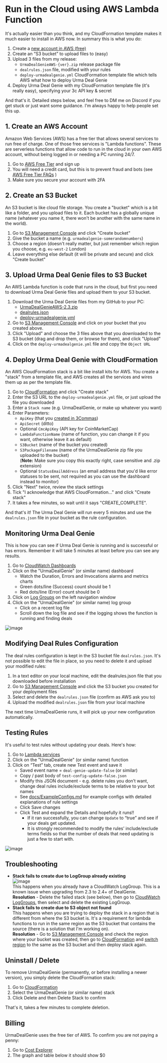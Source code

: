 # Run in the Cloud using AWS Lambda Function
It's actually easier than you think, and my CloudFormation template makes it much easier to install in AWS now. In summary this is what you do:
1. Create a [new account in  AWS (free)](https://aws.amazon.com/free/)
1. Create an “S3 bucket” to upload files to (easy)
1. Upload 3 files from my release:
    - `UrmaDealGenieAWS-{ver}.zip` release package file
    - `dealrules.json` file, modified with your rules
    - `deploy-urmadealgenie.yml` CloudFormation template file which tells AWS what how to deploy Urma Deal Genie
1. Deploy Urma Deal Genie with my CloudFormation template file (it's really easy), specifying your 3c API key & secret

And that's it. Detailed steps below, and feel free to DM me on Discord if you get stuck or just want some guidance. I'm always happy to help people set this up.

## 1. Create an AWS Account
Amazon Web Services (AWS) has a free tier that allows several services to run free of charge. One of those free services is "Lambda functions". These are serverless functions that allow code to run in the cloud in your own AWS account, without being logged in or needing a PC running 24/7. 
1. Go to [AWS Free Tier](https://aws.amazon.com/free/) and sign up
1. You will need a credit card, but this is to prevent fraud and bots (see [AWS Free Tier FAQs](https://aws.amazon.com/free/registration-faqs/) )
1. Make sure you secure your account with 2FA

## 2. Create an S3 Bucket
An S3 bucket is like cloud file storage. You create a "bucket" which is a bit like a folder, and you upload files to it. Each bucket has a globally unique name (whatever you name it, there won't be another with the same name in the world).
1. Go to [S3 Management Console](https://s3.console.aws.amazon.com) and click "Create bucket"
1. Give the bucket a name (e.g. `urmadealgenie-somerandomnumbers`)
1. Choose a region (doesn't really matter, but just remember which region you choose, e.g. `eu-west-2` London)
1. Leave everything else default (it will be private and secure) and click "Create bucket" 

## 3. Upload Urma Deal Genie files to S3 Bucket
An AWS Lambda function is code that runs in the cloud, but first you need to download Urma Deal Genie files and upload them to your S3 bucket.
1. Download the Urma Deal Genie files from my GitHub to your PC:
    - [UrmaDealGenieAWS-2.3.zip](https://github.com/UrmaGurd/UrmaDealGenie/releases/download/2.3/UrmaDealGenieAWS-2.3.zip)
    - [dealrules.json](https://github.com/UrmaGurd/UrmaDealGenie/releases/download/2.3/dealrules.json)
    - [deploy-urmadealgenie.yml](https://github.com/UrmaGurd/UrmaDealGenie/releases/download/2.3//deploy-urmadealgenie.yml)
1. Go to [S3 Management Console](https://s3.console.aws.amazon.com/s3) and click on your bucket that you created above.
1. Click "Upload" and choose the 3 files above that you downloaded to the S3 bucket (drag and drop them, or browse for them), and click "Upload"
1. Click on the `deploy-urmadealgenie.yml` file and copy the `Object URL` 


## 4. Deploy Urma Deal Genie with CloudFormation
An AWS CloudFormation stack is a bit like install kits for AWS. You create a "stack" from a template file, and AWS creates all the services and wires them up as per the template file.
1. Go to [CloudFormation](https://console.aws.amazon.com/cloudformation) and click "Create stack"
1. Enter the S3 URL to the `deploy-urmadealgenie.yml` file, or just upload the file you downloaded
1. Enter a `Stack name` (e.g. UrmaDealGenie, or make up whatever you want)
1. Enter Parameters:
    - `ApiKey` (that you [created in 3Commas](/README.md#create-a-3commas-api-key-and-secret))
    - `ApiSecret` (ditto)
    - Optional `CmcApiKey` (API key for CoinMarketCap)
    - `LambdaFunctionName` (name of function, you can change it if you want, otherwise leave it as default)
    - `S3Bucket` (name of the bucket you created)
    - `S3PackageFilename` (name of the UrmaDealGenie zip file you uploaded to the bucket)</br>(**Note:** Make sure you copy this exactly right, case sensitive and .zip extension)
    - Optional `StatusEmailAddress` (an email address that you'd like error statuses to be sent, not required as you can use the dashboard instead to monitor)
1. Click "Next" twice, review the stack settings
1. Tick "I acknowledge that AWS CloudFormation..." and click "Create stack"
1. It takes a few minutes, so wait until it says "CREATE_COMPLETE".

And that's it! The Urma Deal Genie will run every 5 minutes and use the `dealrules.json` file in your bucket as the rule configuration.
## Monitoring Urma Deal Genie
This is how you can see if Urma Deal Genie is running and is successful or has errors. Remember it will take 5 minutes at least before you can see any results.
1. Go to [CloudWatch Dashboards](https://console.aws.amazon.com/cloudwatch/home#dashboards:)
1. Click on the "UrmaDealGenie" (or similar name) dashboard
    - Watch the Duration, Errors and Invocations alarms and metrics charts
    - Green dots/line (Success) count should be 1
    - Red dots/line (Error) count should be 0
1. Click on [Log Groups](https://console.aws.amazon.com/cloudwatch/home#logsV2:log-groups) on the left navigation window
1. Click on the "UrmaDealGenie" (or similar name) log group
    - Click on a recent log file
    - Scroll down the log file and see if the logging shows the function is running and finding deals

![image](https://user-images.githubusercontent.com/13062477/147366597-484f3835-7448-4041-802a-be563b1edff2.png)

## Modifying Deal Rules Configuration
The deal rules configuration is kept in the S3 bucket file `dealrules.json`. It's not possible to edit the file in place, so you need to delete it and upload your modified rules:
1. In a text editor on your local machine, edit the dealrules.json file that you downloaded before installation
1. Go to [S3 Management Console](https://s3.console.aws.amazon.com/s3) and click the S3 bucket you created for your deployment files
1. Select and delete the `dealrules.json` file (confirm as AWS ask you to)
1. Upload the modified `dealrules.json` file from your local machine

The next time UrmaDealGenie runs, it will pick up your new configuration automatically.

## Testing Rules
It's useful to test rules without updating your deals. Here's how:
1. Go to [Lambda services](https://console.aws.amazon.com/lambda)
1. Click on the "UrmaDealGenie" (or similar name) function
1. Click on “Test” tab, create new Test event and save it
    - Saved event name = `deal-genie-update-false` (or similar)
    - Copy / past body of `test-config-update-false.json`
    - Modify this JSON document - e.g. delete rules you don’t want, change deal rules include/exclude terms to be relative to your bot names
    - See [docs/ExampleConfigs.md](./docs/ExampleConfigs.md) for example configs with detailed explanations of rule settings
    - Click Save changes
    - Click Test and expand the Details and hopefully it runs!!
      - If it ran successfully, you can change `Update` to “true” and see if your deals get updated. 
      - It is strongly recommended to modify the rules’ include/exclude terms fields so that the number of deals that need updating is just a few to start with.

![image](https://user-images.githubusercontent.com/13062477/147366727-0626c45f-b4d8-4614-b5cc-5c47bcd3a18b.png)

## Troubleshooting
- **Stack fails to create due to LogGroup already existing**</br>![image](https://user-images.githubusercontent.com/13062477/147569385-d5b9b506-abde-41a1-99e0-eb0ec1ee7289.png)</br>This happens when you already have a CloudWatch LogGroup. This is a known issue when upgrading from 2.3 to 2.4+ of DealGenie.</br>**Resolution** - Delete the failed stack (see below), then go to [CloudWatch LogGroups](https://console.aws.amazon.com/cloudwatch/home#logsV2:log-groups), then select and delete the existing LogGroup.
- **Stack fails to create due to S3 object not found**</br>This happens when you are trying to deploy the stack in a region that is different from where the S3 bucket is. It's a requirement for lambda functions to run in the same region as the S3 bucket that contains the source (there is a solution that I'm working on).</br>**Resolution** - Go to [S3 Management Console](https://s3.console.aws.amazon.com/s3) and check the region where your bucket was created, then go to [CloudFormation](https://console.aws.amazon.com/cloudformation) and [switch region](https://docs.aws.amazon.com/awsconsolehelpdocs/latest/gsg/select-region.html) to the same as the S3 bucket and then deploy stack again.

## Uninstall / Delete 
To remove UrmaDealGenie (permanently, or before installing a newer version), you simply delete the CloudFormation stack:
1. Go to [CloudFormation](https://console.aws.amazon.com/cloudformation)
1. Select the UrmaDealGenie (or similar name) stack 
1. Click Delete and then Delete Stack to confirm

That's it, takes a few minutes to complete deletion.

## Billing
UrmaDealGenie uses the free tier of AWS. To confirm you are not paying a penny:
1. Go to [Cost Explorer](https://console.aws.amazon.com/cost-management/home#/custom)
1. The graph and table below it should show $0

